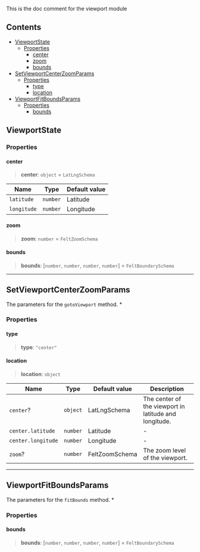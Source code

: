 This is the doc comment for the viewport module

## Contents

* [ViewportState](#viewportstate)
  * [Properties](#properties)
    * [center](#center)
    * [zoom](#zoom)
    * [bounds](#bounds)
* [SetViewportCenterZoomParams](#setviewportcenterzoomparams)
  * [Properties](#properties-1)
    * [type](#type)
    * [location](#location)
* [ViewportFitBoundsParams](#viewportfitboundsparams)
  * [Properties](#properties-2)
    * [bounds](#bounds-1)

## ViewportState

### Properties

#### center

> **center**: `object` = `LatLngSchema`

| Name        | Type     | Default value |
| ----------- | -------- | ------------- |
| `latitude`  | `number` | Latitude      |
| `longitude` | `number` | Longitude     |

#### zoom

> **zoom**: `number` = `FeltZoomSchema`

#### bounds

> **bounds**: \[`number`, `number`, `number`, `number`] = `FeltBoundarySchema`

***

## SetViewportCenterZoomParams

The parameters for the `gotoViewport` method.
\*

### Properties

#### type

> **type**: `"center"`

#### location

> **location**: `object`

| Name               | Type     | Default value  | Description                                           |
| ------------------ | -------- | -------------- | ----------------------------------------------------- |
| `center`?          | `object` | LatLngSchema   | The center of the viewport in latitude and longitude. |
| `center.latitude`  | `number` | Latitude       | -                                                     |
| `center.longitude` | `number` | Longitude      | -                                                     |
| `zoom`?            | `number` | FeltZoomSchema | The zoom level of the viewport.                       |

***

## ViewportFitBoundsParams

The parameters for the `fitBounds` method.
\*

### Properties

#### bounds

> **bounds**: \[`number`, `number`, `number`, `number`] = `FeltBoundarySchema`
